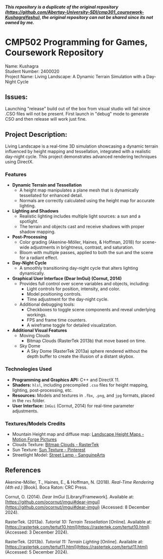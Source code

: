 ##### This repository is a duplicate of the original repository (https://github.com/Abertay-University-SDI/cmp301_coursework-KushagraYashu), the original repository can not be shared since its not owned by me.

# CMP502 Programming for Games, Coursework Repository
Name: Kushagra\
Student Number: 2400020\
Project Name: Living Landscape: A Dynamic Terrain Simulation with a Day-Night Cycle

## Issues: 
Launching "release" build out of the box from visual studio will fail since .CSO files will not be present. First launch in "debug" mode to generate CSO and then release will work just fine.

## Project Description:
Living Landscape is a real-time 3D simulation showcasing a dynamic terrain influenced by height mapping and tessellation, integrated with a realistic day-night cycle. This project demonstrates advanced rendering techniques using DirectX.

### Features
-   **Dynamic Terrain and Tessellation**
    -   A height map manipulates a plane mesh that is dynamically tessellated for enhanced detail.
    -   Normals are correctly calculated using the height map for accurate lighting.
-   **Lighting and Shadows**
    -   Realistic lighting includes multiple light sources: a sun and a spotlight.
    -   The terrain and objects cast and receive shadows with proper shadow mapping.
-   **Post-Processing**
    -   Color grading (Akenine-Möller, Haines, & Hoffman, 2018) for scene-wide adjustments in brightness, contrast, and saturation.
    -   Bloom with multiple passes, applied to both the sun and the scene for a radiant effect.
-   **Day-Night Cycle**
    -   A smoothly transitioning day-night cycle that alters lighting dynamically.
-   **Graphical User Interface (Dear ImGui) (Cornut, 2014)**
    -   Provides full control over scene variables and objects, including:
        -   Light controls for position, intensity, and color.
        -   Model positioning controls.
        -   Time adjustment for the day-night cycle.
    -   Additional debugging tools:
        -   Checkboxes to toggle scene components and reveal underlying workings.
        -   FPS and frame time counters.
        -   A wireframe toggle for detailed visualization.
- **Additional Visual Features**
	- Moving Clouds
	    - Bitmap Clouds (RasterTek 2013b) that move based on time.
	 - Sky Dome
		  - A Sky Dome (RasterTek 2013a) sphere rendered without the depth buffer to create the illusion of a distant skybox.
   
### Technologies Used
-   **Programming and Graphics API:** C++ and DirectX 11.
-   **Shaders:** `hlsl`, including precompiled `.cso` files for height mapping, lighting, post-processing, etc.
-   **Resources:** Models and textures in `.fbx`,  `.png`, and `jpg` formats, placed in the `res` folder.
-   **User Interface:** `ImGui` (Cornut, 2014) for real-time parameter adjustments.

### Textures/Models Credits
- Mountain Height map and diffuse map: [Landscape Height Maps - Motion Forge Pictures](https://www.motionforgepictures.com/height-maps/)
- Clouds Texture: [Bitmap Clouds - RasterTek](https://rastertek.com/pic0206.gif)
- Sun Texture: [Sun Texture - Pinterest](https://it.pinterest.com/pin/417357090443735050/)
- Streetlight Model: [Street Lamp - SanguineArts](https://www.turbosquid.com/3d-models/street-lamp-794502)

## **References**
 Akenine-Möller, T., Haines, E., & Hoffman, N. (2018). _Real-Time Rendering (4th ed.)_ [Book]. Boca Raton: CRC Press.
 
Cornut, O. (2014). _Dear ImGui_ [Library/Framework]. Available at: [https://github.com/ocornut/imgui#dear-imgui](https://github.com/ocornut/imgui#dear-imgui) (Accessed: 8 December 2024).

RasterTek. (2013a). _Tutorial 10: Terrain Tessellation_ [Online]. Available at: [https://rastertek.com/tertut10.html](https://rastertek.com/tertut10.html) (Accessed: 3 December 2024).

RasterTek. (2013b). _Tutorial 11: Terrain Lighting_ [Online]. Available at: [https://rastertek.com/tertut11.html](https://rastertek.com/tertut11.html) (Accessed: 5 December 2024).
